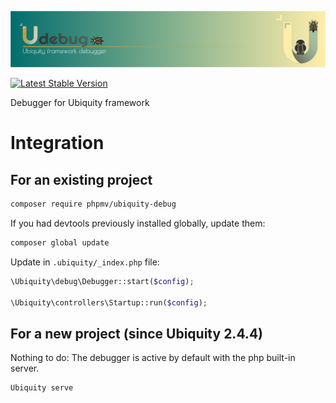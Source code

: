 ![img](https://github.com/phpMv/ubiquity-debug/blob/main/.github/images/debugger.png?raw=true)

[![Latest Stable Version](https://poser.pugx.org/phpmv/ubiquity-debug/v/stable)](https://packagist.org/packages/phpmv/ubiquity-debug)

Debugger for Ubiquity framework

# Integration
## For an existing project

```bash
composer require phpmv/ubiquity-debug
```

If you had devtools previously installed globally, update them:
```bash
composer global update
```

Update in `.ubiquity/_index.php` file:

```php
\Ubiquity\debug\Debugger::start($config);

\Ubiquity\controllers\Startup::run($config);
```

## For a new project (since Ubiquity 2.4.4)
Nothing to do: The debugger is active by default with the php built-in server.

```bash
Ubiquity serve
```
